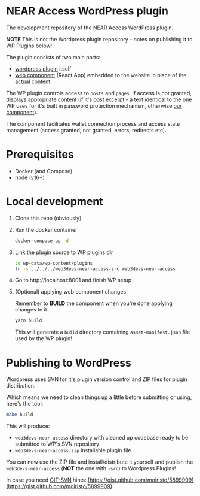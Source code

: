 NEAR Access WordPress plugin
============================

The development repository of the NEAR Access WordPress plugin.

**NOTE** This is not the Wordpress plugin repository - notes on publishing it to WP Plugins below!

The plugin consists of two main parts:

- [wordpress plugin](web3devs-near-access-src/) itself
- [web component](web3devs-near-access-src/public/js/component/) (React App) embedded to the website in place of the actual content

The WP plugin controls access to `posts` and `pages`. If access is not granted, displays appropriate content (if it's post excerpt - a text identical to the one WP uses for it's built in password protection mechanism, otherwise [our component](web3devs-near-access-src/public/js/component/)).

The component facilitates wallet connection process and access state management (access granted, not granted, errors, redirects etc).

# Prerequisites

- Docker (and Compose)
- node (v16+)

# Local development

1. Clone this repo (obviously)
2. Run the docker container

    ```bash
    docker-compose up -d
    ```
3. Link the plugin source to WP plugins dir

    ```bash
    cd wp-data/wp-content/plugins
    ln -s ../../../web3devs-near-access-src web3devs-near-access
    ```

4. Go to http://localhost:8001 and finish WP setup

5. (Optional) applying web component changes

    Remember to **BUILD** the component when you're done applying changes to it

    ```bash
    yarn build
    ```

    This will generate a `build` directory containing `asset-manifest.json` file used by the WP plugin!

# Publishing to WordPress

Wordpress uses SVN for it's plugin version control and ZIP files for plugin distribution.

Which means we need to clean things up a little before submitting or using, here's the tool:

```bash
make build
```

This will produce:

- `web3devs-near-access` directory with cleaned up codebase ready to be submitted to WP's SVN repository
- `web3devs-near-access.zip` installable plugin file

You can now use the ZIP file and install/distribute it yourself and publish the `web3devs-near-access` (**NOT** the one with `-src`) to Wordpress Plugins!

In case you need [GIT-SVN](https://git-scm.com/docs/git-svn) hints: [https://gist.github.com/moiristo/5899909](https://gist.github.com/moiristo/5899909).